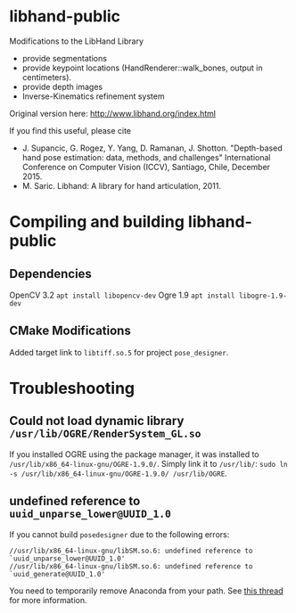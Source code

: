 # libhand-public
Modifications to the LibHand Library

+ provide segmentations 
+ provide keypoint locations (HandRenderer::walk_bones, output in centimeters). 
+ provide depth images
+ Inverse-Kinematics refinement system

Original version here: http://www.libhand.org/index.html

If you find this useful, please cite
+ J. Supancic, G. Rogez, Y. Yang, D. Ramanan, J. Shotton. "Depth-based hand pose estimation: data, methods, and challenges" International Conference on Computer Vision (ICCV), Santiago, Chile, December 2015.
+ M. Saric. Libhand: A library for hand articulation, 2011.

# Compiling and building libhand-public

## Dependencies
OpenCV 3.2 `apt install libopencv-dev`
Ogre 1.9 `apt install libogre-1.9-dev`

## CMake Modifications
Added target link to `libtiff.so.5` for project `pose_designer`.

# Troubleshooting

## Could not load dynamic library `/usr/lib/OGRE/RenderSystem_GL.so`

If you installed OGRE using the package manager, it was installed to `/usr/lib/x86_64-linux-gnu/OGRE-1.9.0/`.
Simply link it to `/usr/lib/`: `sudo ln -s /usr/lib/x86_64-linux-gnu/OGRE-1.9.0/ /usr/lib/OGRE`.

## undefined reference to `uuid_unparse_lower@UUID_1.0`

If you cannot build `posedesigner` due to the following errors:
```
//usr/lib/x86_64-linux-gnu/libSM.so.6: undefined reference to `uuid_unparse_lower@UUID_1.0'
//usr/lib/x86_64-linux-gnu/libSM.so.6: undefined reference to `uuid_generate@UUID_1.0'
```

You need to temporarily remove Anaconda from your path. See [this thread](https://stackoverflow.com/questions/45584275/getting-error-usr-lib-lib64-libsm-so-undefined-reference-to-uuid-unparse-l) for more information.
